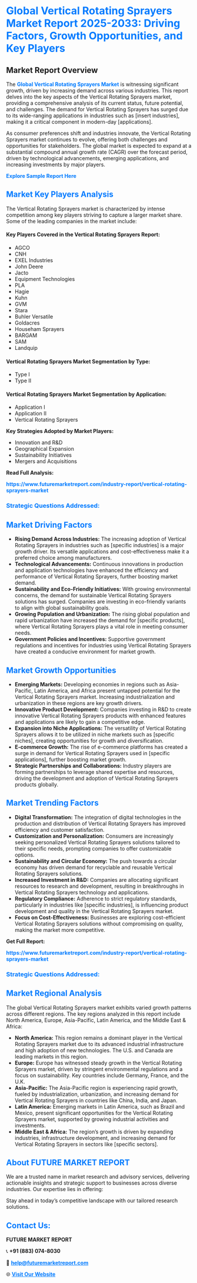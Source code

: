 <h1 style="color: #007BFF;">Global Vertical Rotating Sprayers Market Report 2025-2033: Driving Factors, Growth Opportunities, and Key Players</h1>

<section id="overview">
<h2>Market Report Overview</h2>
<p>The <a href="https://www.futuremarketreport.com/industry-report/vertical-rotating-sprayers-market" style="color: #007BFF; text-decoration: none;"><strong>Global Vertical Rotating Sprayers Market</strong></a> is witnessing significant growth, driven by increasing demand across various industries. This report delves into the key aspects of the Vertical Rotating Sprayers market, providing a comprehensive analysis of its current status, future potential, and challenges. The demand for Vertical Rotating Sprayers has surged due to its wide-ranging applications in industries such as [insert industries], making it a critical component in modern-day [applications].</p>
<p>As consumer preferences shift and industries innovate, the Vertical Rotating Sprayers market continues to evolve, offering both challenges and opportunities for stakeholders. The global market is expected to expand at a substantial compound annual growth rate (CAGR) over the forecast period, driven by technological advancements, emerging applications, and increasing investments by major players.</p>
</section>

<section id="overview">
<p><a href="https://www.futuremarketreport.com/request-sample/reportId=110824" style="color: #007BFF; text-decoration: none;"><strong>Explore Sample Report Here</strong></a></p>
</section>

<section id="key-players">
<h2 style="color: #007BFF;">Market Key Players Analysis</h2>
<p>The Vertical Rotating Sprayers market is characterized by intense competition among key players striving to capture a larger market share. Some of the leading companies in the market include:</p>
<h4>Key Players Covered in the Vertical Rotating Sprayers Report:</h4>
<ul><li>AGCO</li><li>CNH</li><li>EXEL Industries</li><li>John Deere</li><li>Jacto</li><li>Equipment Technologies</li><li>PLA</li><li>Hagie</li><li>Kuhn</li><li>GVM</li><li>Stara</li><li>Buhler Versatile</li><li>Goldacres</li><li>Househam Sprayers</li><li>BARGAM</li><li>SAM</li><li>Landquip</li></ul>
<h4>Vertical Rotating Sprayers Market Segmentation by Type:</h4>
<ul><li>Type I</li><li>Type II</li></ul>

<h4>Vertical Rotating Sprayers Market Segmentation by Application:</h4>
<ul><li>Application I</li><li>Application II</li><li>Vertical Rotating Sprayers</li></ul>
<p><strong>Key Strategies Adopted by Market Players:</strong></p>
<ul>
<li>Innovation and R&D</li>
<li>Geographical Expansion</li>
<li>Sustainability Initiatives</li>
<li>Mergers and Acquisitions</li>
</ul>
</section>

<section>
<p><strong>Read Full Analysis: </strong></p><a href="https://www.futuremarketreport.com/industry-report/vertical-rotating-sprayers-market" style="color: #007BFF; text-decoration: none;"><strong>https://www.futuremarketreport.com/industry-report/vertical-rotating-sprayers-market</strong></a>
<h3 style="color: #007BFF;">Strategic Questions Addressed:</h3>
</section>

<section id="driving-factors">
<h2 style="color: #007BFF;">Market Driving Factors</h2>
<ul>
<li><strong>Rising Demand Across Industries:</strong> The increasing adoption of Vertical Rotating Sprayers in industries such as [specific industries] is a major growth driver. Its versatile applications and cost-effectiveness make it a preferred choice among manufacturers.</li>
<li><strong>Technological Advancements:</strong> Continuous innovations in production and application technologies have enhanced the efficiency and performance of Vertical Rotating Sprayers, further boosting market demand.</li>
<li><strong>Sustainability and Eco-Friendly Initiatives:</strong> With growing environmental concerns, the demand for sustainable Vertical Rotating Sprayers solutions has surged. Companies are investing in eco-friendly variants to align with global sustainability goals.</li>
<li><strong>Growing Population and Urbanization:</strong> The rising global population and rapid urbanization have increased the demand for [specific products], where Vertical Rotating Sprayers plays a vital role in meeting consumer needs.</li>
<li><strong>Government Policies and Incentives:</strong> Supportive government regulations and incentives for industries using Vertical Rotating Sprayers have created a conducive environment for market growth.</li>
</ul>
</section>

<section id="growth-opportunities">
<h2 style="color: #007BFF;">Market Growth Opportunities</h2>
<ul>
<li><strong>Emerging Markets:</strong> Developing economies in regions such as Asia-Pacific, Latin America, and Africa present untapped potential for the Vertical Rotating Sprayers market. Increasing industrialization and urbanization in these regions are key growth drivers.</li>
<li><strong>Innovative Product Development:</strong> Companies investing in R&D to create innovative Vertical Rotating Sprayers products with enhanced features and applications are likely to gain a competitive edge.</li>
<li><strong>Expansion into Niche Applications:</strong> The versatility of Vertical Rotating Sprayers allows it to be utilized in niche markets such as [specific niches], creating opportunities for growth and diversification.</li>
<li><strong>E-commerce Growth:</strong> The rise of e-commerce platforms has created a surge in demand for Vertical Rotating Sprayers used in [specific applications], further boosting market growth.</li>
<li><strong>Strategic Partnerships and Collaborations:</strong> Industry players are forming partnerships to leverage shared expertise and resources, driving the development and adoption of Vertical Rotating Sprayers products globally.</li>
</ul>
</section>

<section id="trending-factors">
<h2 style="color: #007BFF;">Market Trending Factors</h2>
<ul>
<li><strong>Digital Transformation:</strong> The integration of digital technologies in the production and distribution of Vertical Rotating Sprayers has improved efficiency and customer satisfaction.</li>
<li><strong>Customization and Personalization:</strong> Consumers are increasingly seeking personalized Vertical Rotating Sprayers solutions tailored to their specific needs, prompting companies to offer customizable options.</li>
<li><strong>Sustainability and Circular Economy:</strong> The push towards a circular economy has driven demand for recyclable and reusable Vertical Rotating Sprayers solutions.</li>
<li><strong>Increased Investment in R&D:</strong> Companies are allocating significant resources to research and development, resulting in breakthroughs in Vertical Rotating Sprayers technology and applications.</li>
<li><strong>Regulatory Compliance:</strong> Adherence to strict regulatory standards, particularly in industries like [specific industries], is influencing product development and quality in the Vertical Rotating Sprayers market.</li>
<li><strong>Focus on Cost-Effectiveness:</strong> Businesses are exploring cost-efficient Vertical Rotating Sprayers solutions without compromising on quality, making the market more competitive.</li>
</ul>
</section>

<section>
<p><strong>Get Full Report: </strong></p><a href="https://www.futuremarketreport.com/industry-report/vertical-rotating-sprayers-market" style="color: #007BFF; text-decoration: none;"><strong>https://www.futuremarketreport.com/industry-report/vertical-rotating-sprayers-market</strong></a>
<h3 style="color: #007BFF;">Strategic Questions Addressed:</h3>
</section>


<section id="regional-analysis">
<h2 style="color: #007BFF;">Market Regional Analysis</h2>
<p>The global Vertical Rotating Sprayers market exhibits varied growth patterns across different regions. The key regions analyzed in this report include North America, Europe, Asia-Pacific, Latin America, and the Middle East & Africa:</p>
<ul>
<li><strong>North America:</strong> This region remains a dominant player in the Vertical Rotating Sprayers market due to its advanced industrial infrastructure and high adoption of new technologies. The U.S. and Canada are leading markets in this region.</li>
<li><strong>Europe:</strong> Europe has witnessed steady growth in the Vertical Rotating Sprayers market, driven by stringent environmental regulations and a focus on sustainability. Key countries include Germany, France, and the U.K.</li>
<li><strong>Asia-Pacific:</strong> The Asia-Pacific region is experiencing rapid growth, fueled by industrialization, urbanization, and increasing demand for Vertical Rotating Sprayers in countries like China, India, and Japan.</li>
<li><strong>Latin America:</strong> Emerging markets in Latin America, such as Brazil and Mexico, present significant opportunities for the Vertical Rotating Sprayers market, supported by growing industrial activities and investments.</li>
<li><strong>Middle East & Africa:</strong> The region’s growth is driven by expanding industries, infrastructure development, and increasing demand for Vertical Rotating Sprayers in sectors like [specific sectors].</li>
</ul>
</section>

<footer>
<h2 style="color: #007BFF;">About FUTURE MARKET REPORT</h2>
<p>We are a trusted name in market research and advisory services, delivering actionable insights and strategic support to businesses across diverse industries. Our expertise lies in offering:</p>

<p>Stay ahead in today’s competitive landscape with our tailored research solutions.</p>

<h2 style="color: #007BFF;">Contact Us:</h2>
<p><strong>FUTURE MARKET REPORT</strong></p>
<p>📞 <strong>+91 (883) 074-8030</strong></p>
<p>📧 <strong><a href="mailto:help@futuremarketreport.com" style="color: #007BFF;">help@futuremarketreport.com</a></strong></p>
<p>🌐 <strong><a href="https://www.futuremarketreport.com/" style="color: #007BFF;">Visit Our Website</a></strong></p>
</footer>